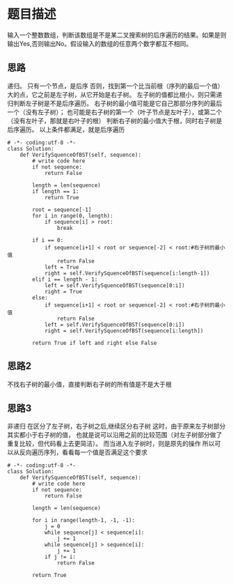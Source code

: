 # 题目描述
输入一个整数数组，判断该数组是不是某二叉搜索树的后序遍历的结果。如果是则输出Yes,否则输出No。假设输入的数组的任意两个数字都互不相同。

## 思路
递归。
只有一个节点，是后序
否则，找到第一个比当前根（序列的最后一个值）大的点，它之前是左子树，从它开始是右子树。
左子树的值都比根小，则只需递归判断左子树是不是后序遍历。
右子树的最小值可能是它自己那部分序列的最后一个（没有左子树）；
也可能是右子树的第一个（叶子节点是左叶子），或第二个（没有左叶子，那就是右叶子的根）
判断右子树的最小值大于根，同时右子树是后序遍历。
以上条件都满足，就是后序遍历
```
# -*- coding:utf-8 -*-
class Solution:
    def VerifySquenceOfBST(self, sequence):
        # write code here
        if not sequence:
            return False
        
        length = len(sequence)
        if length == 1:
            return True
        
        root = sequence[-1]
        for i in range(0, length):
            if sequence[i] > root:
                break
        
        if i == 0:
            if sequence[i+1] < root or sequence[-2] < root:#右子树的最小值
                return False
            left = True
            right = self.VerifySquenceOfBST(sequence[i:length-1])
        elif i == length - 1:
            left = self.VerifySquenceOfBST(sequence[0:i])
            right = True
        else:
            if sequence[i+1] < root or sequence[-2] < root:#右子树的最小值
                return False
            left = self.VerifySquenceOfBST(sequence[0:i])
            right = self.VerifySquenceOfBST(sequence[i:length])
            
        return True if left and right else False
```

## 思路2
不找右子树的最小值，直接判断右子树的所有值是不是大于根

## 思路3
非递归
在区分了左子树，右子树之后,继续区分右子树
这时，由于原来左子树部分其实都小于右子树的值，
也就是说可以沿用之前的比较范围（对左子树部分做了重复比较，但代码看上去更简洁）。
而当进入左子树时，则是原先的操作
所以可以从反向遍历序列，看看每一个值是否满足这个要求
```
# -*- coding:utf-8 -*-
class Solution:
    def VerifySquenceOfBST(self, sequence):
        # write code here
        if not sequence:
            return False
        
        length = len(sequence)
        
        for i in range(length-1, -1, -1):
            j = 0
            while sequence[j] < sequence[i]:
                j += 1
            while sequence[j] > sequence[i]:
                j += 1
            if j != i:
                return False
            
        return True 
```